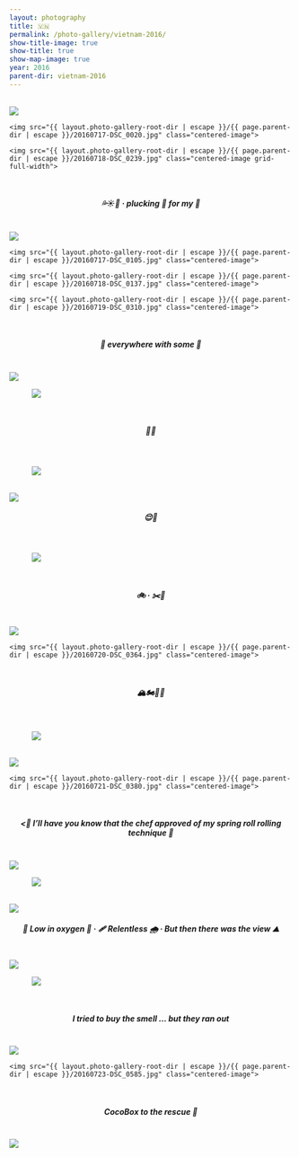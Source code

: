 ```yaml
---
layout: photography
title: 🇻🇳
permalink: /photo-gallery/vietnam-2016/
show-title-image: true
show-title: true
show-map-image: true
year: 2016
parent-dir: vietnam-2016
---
```


<br/>

<div class="grid">
    <img src="{{ layout.photo-gallery-root-dir | escape }}/{{ page.parent-dir | escape }}/20160717-DSC_0054.jpg" class="centered-image">
    
    <img src="{{ layout.photo-gallery-root-dir | escape }}/{{ page.parent-dir | escape }}/20160717-DSC_0020.jpg" class="centered-image">

    <img src="{{ layout.photo-gallery-root-dir | escape }}/{{ page.parent-dir | escape }}/20160718-DSC_0239.jpg" class="centered-image grid-full-width">
</div>

<br/>

<center><h5>💦☀️🥵 · plucking 🌿 for my 🍜</h5></center>

<br/>

<div class="grid">
    <img src="{{ layout.photo-gallery-root-dir | escape }}/{{ page.parent-dir | escape }}/20160717-DSC_0101.jpg" class="centered-image">

    <img src="{{ layout.photo-gallery-root-dir | escape }}/{{ page.parent-dir | escape }}/20160717-DSC_0105.jpg" class="centered-image">

    <img src="{{ layout.photo-gallery-root-dir | escape }}/{{ page.parent-dir | escape }}/20160718-DSC_0137.jpg" class="centered-image">

    <img src="{{ layout.photo-gallery-root-dir | escape }}/{{ page.parent-dir | escape }}/20160719-DSC_0310.jpg" class="centered-image">
</div>

<br/>

<center><h5>🥥 everywhere with some 🐝</h5></center>

<br/>

<img src="{{ layout.photo-gallery-root-dir | escape }}/{{ page.parent-dir | escape }}/20160718-DSC_0210.jpg" class="centered-image">

<br/>

<figure class='full-width'>
    <img src="{{ layout.photo-gallery-root-dir | escape }}/{{ page.parent-dir | escape }}/20160718-DSC_0236.jpg">
</figure>

<br/>

<center><h5>🐸🤔</h5></center>

<br/>

<figure class='full-width'>
    <img src="{{ layout.photo-gallery-root-dir | escape }}/{{ page.parent-dir | escape }}/20160721-DSC_0483.jpg" class="centered-image">
</figure>

<br/>

<img src="{{ layout.photo-gallery-root-dir | escape }}/{{ page.parent-dir | escape }}/20160719-DSC_0316.jpg" class="centered-image">

<br/>

<center><h5>😌🚿</h5></center>

<br/>

<figure class='full-width'>
    <img src="{{ layout.photo-gallery-root-dir | escape }}/{{ page.parent-dir | escape }}/20160719-DSC_0338.jpg" class="centered-image">
</figure>

<br/>

<center><h5>🚲 · ✂️👔</h5></center>

<br/>

<div class="grid">
    <img src="{{ layout.photo-gallery-root-dir | escape }}/{{ page.parent-dir | escape }}/20160720-DSC_0348.jpg" class="centered-image">

    <img src="{{ layout.photo-gallery-root-dir | escape }}/{{ page.parent-dir | escape }}/20160720-DSC_0364.jpg" class="centered-image">
</div>

<br/>

<center><h5>🏔🏍🤩💨</h5></center>

<br/>

<figure class='full-width'>
    <img src="{{ layout.photo-gallery-root-dir | escape }}/{{ page.parent-dir | escape }}/20160722-DSC_0502.jpg" class="centered-image">
</figure>

<br/>

<div class="grid">
    <img src="{{ layout.photo-gallery-root-dir | escape }}/{{ page.parent-dir | escape }}/20160722-DSC_0579.jpg" class="centered-image">

    <img src="{{ layout.photo-gallery-root-dir | escape }}/{{ page.parent-dir | escape }}/20160721-DSC_0380.jpg" class="centered-image">
</div>

<br/>

<center><h5><🛶 I’ll have you know that the chef approved of my spring roll rolling technique 🥋</h5></center>

<br/>

<img src="{{ layout.photo-gallery-root-dir | escape }}/{{ page.parent-dir | escape }}/20160724-DSC_0631.jpg" class="centered-image">

<br/>

<figure class='full-width'>
    <img src="{{ layout.photo-gallery-root-dir | escape }}/{{ page.parent-dir | escape }}/20160724-DSC_0616.jpg" class="centered-image">
</figure>

<br/>

<img src="{{ layout.photo-gallery-root-dir | escape }}/{{ page.parent-dir | escape }}/20160725-DSC_0650.jpg" class="centered-image">

<br/>

<center><h5>🚠 Low in oxygen 🌾 · 🩹 Relentless 🌧  · But then there was the view ⛰</h5></center>

<br/>

<img src="{{ layout.photo-gallery-root-dir | escape }}/{{ page.parent-dir | escape }}/20160727-DSC_0778.jpg" class="centered-image">

<br/>   

<figure class='full-width'>
    <img src="{{ layout.photo-gallery-root-dir | escape }}/{{ page.parent-dir | escape }}/20160727-DSC_0907.jpg" class="centered-image">
</figure>

<br/>

<center><h5>I tried to buy the smell … but they ran out</h5></center>

<br/>

<div class="grid">
    <img src="{{ layout.photo-gallery-root-dir | escape }}/{{ page.parent-dir | escape }}/20160720-DSC_0344.jpg" class="centered-image">

    <img src="{{ layout.photo-gallery-root-dir | escape }}/{{ page.parent-dir | escape }}/20160723-DSC_0585.jpg" class="centered-image">
</div>

<br/>

<center><h5>CocoBox to the rescue 🧉</h5></center>

<br/>

<img src="{{ layout.photo-gallery-root-dir | escape }}/{{ page.parent-dir | escape }}/20160721-DSC_0467.jpg" class="centered-image">
